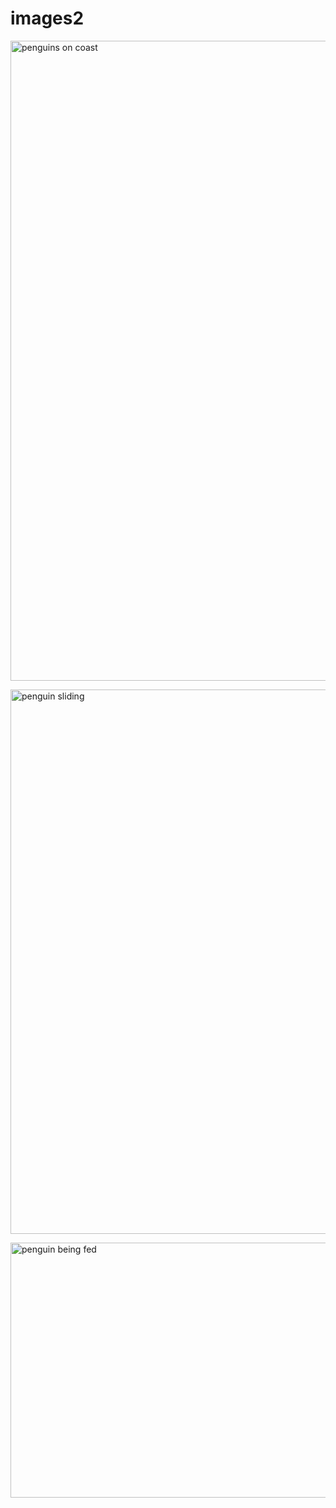 # images2
<!DOCTYPE html>
<html lang="en-US">
    <head>
        <title>Penguin photos</title>
        <meta charset="UTF-8">
        <meta name="viewport" content="width=device-width, initial-scale=1.0">
        <meta name="author" content="John Enestvedt">
        <meta name="keywords" content="penguins">
        <meta name="description" content=" welcome to my gallery of penguins">  
    </head>

 <body>
<img src="
penguin-1536x1024.jpg" 
alt="penguins on coast" 
width="1536px" height="1024px"/>

<img src="
  emperor-penguins-3.webp" 
alt="penguin sliding" 
width="1280px" height="871px"/>

<img src="
  7211911226607636c9145ade61e54908.webp" 
alt="penguin being fed" 
width="611px" height="408px"/>
    </body>
</html>
